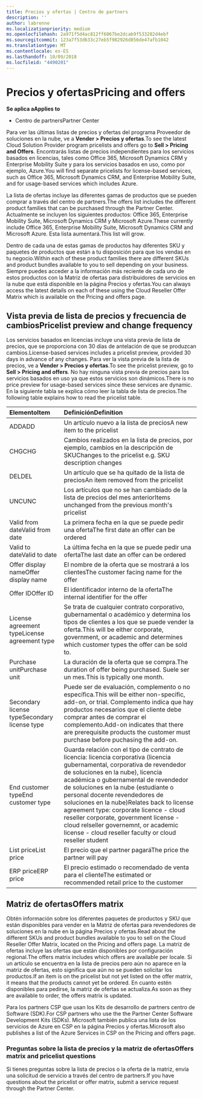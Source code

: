 ```yaml
---
title: Precios y ofertas | Centro de partners
description: ''
author: labrenne
ms.localizationpriority: medium
ms.openlocfilehash: 2a971f5d4ac812ff6067be2dcab9f533282d4ebf
ms.sourcegitcommit: 123a7f53d633c27eb5f982926d856de47afb1042
ms.translationtype: MT
ms.contentlocale: es-ES
ms.lasthandoff: 10/09/2018
ms.locfileid: "4490201"
---
```

# <a name="pricing-and-offers"></a><span data-ttu-id="54d09-102">Precios y ofertas</span><span class="sxs-lookup"><span data-stu-id="54d09-102">Pricing and offers</span></span>

**<span data-ttu-id="54d09-103">Se aplica a</span><span class="sxs-lookup"><span data-stu-id="54d09-103">Applies to</span></span>**

-  <span data-ttu-id="54d09-104">Centro de partners</span><span class="sxs-lookup"><span data-stu-id="54d09-104">Partner Center</span></span>

<span data-ttu-id="54d09-105">Para ver las últimas listas de precios y ofertas del programa Proveedor de soluciones en la nube, ve a **Vender > Precios y ofertas**.</span><span class="sxs-lookup"><span data-stu-id="54d09-105">To see the latest Cloud Solution Provider program pricelists and offers go to **Sell > Pricing and Offers**.</span></span> <span data-ttu-id="54d09-106">Encontrarás listas de precios independientes para los servicios basados en licencias, tales como Office 365, Microsoft Dynamics CRM y Enterprise Mobility Suite y para los servicios basados en uso, como por ejemplo, Azure.</span><span class="sxs-lookup"><span data-stu-id="54d09-106">You will find separate pricelists for license-based services, such as Office 365, Microsoft Dynamics CRM, and Enterprise Mobility Suite, and for usage-based services which includes Azure.</span></span> 

<span data-ttu-id="54d09-107">La lista de ofertas incluye las diferentes gamas de productos que se pueden comprar a través del centro de partners.</span><span class="sxs-lookup"><span data-stu-id="54d09-107">The offers list includes the different product families that can be purchased through the Partner Center.</span></span> <span data-ttu-id="54d09-108">Actualmente se incluyen los siguientes productos: Office 365, Enterprise Mobility Suite, Microsoft Dynamics CRM y Microsoft Azure.</span><span class="sxs-lookup"><span data-stu-id="54d09-108">These currently include Office 365, Enterprise Mobility Suite, Microsoft Dynamics CRM and Microsoft Azure.</span></span> <span data-ttu-id="54d09-109">Esta lista aumentará.</span><span class="sxs-lookup"><span data-stu-id="54d09-109">This list will grow.</span></span>

<span data-ttu-id="54d09-110">Dentro de cada una de estas gamas de productos hay diferentes SKU y paquetes de productos que están a tu disposición para que los vendas en tu negocio.</span><span class="sxs-lookup"><span data-stu-id="54d09-110">Within each of these product families there are different SKUs and product bundles available to you to sell depending on your business.</span></span> <span data-ttu-id="54d09-111">Siempre puedes acceder a la información más reciente de cada uno de estos productos con la Matriz de ofertas para distribuidores de servicios en la nube que está disponible en la página Precios y ofertas.</span><span class="sxs-lookup"><span data-stu-id="54d09-111">You can always access the latest details on each of these using the Cloud Reseller Offer Matrix which is available on the Pricing and offers page.</span></span>

## <a name="pricelist-preview-and-change-frequency"></a><span data-ttu-id="54d09-112">Vista previa de lista de precios y frecuencia de cambios</span><span class="sxs-lookup"><span data-stu-id="54d09-112">Pricelist preview and change frequency</span></span> 

<span data-ttu-id="54d09-113">Los servicios basados en licencias incluye una vista previa de lista de precios, que se proporciona con 30 días de antelación de que se produzcan cambios.</span><span class="sxs-lookup"><span data-stu-id="54d09-113">License-based services includes a pricelist preview, provided 30 days in advance of any changes.</span></span> <span data-ttu-id="54d09-114">Para ver la vista previa de la lista de precios, ve a **Vender > Precios y ofertas**.</span><span class="sxs-lookup"><span data-stu-id="54d09-114">To see the pricelist preview, go to **Sell > Pricing and offers**.</span></span> <span data-ttu-id="54d09-115">No hay ninguna vista previa de precios para los servicios basados en uso ya que estos servicios son dinámicos.</span><span class="sxs-lookup"><span data-stu-id="54d09-115">There is no price preview for usage-based services since these services are dynamic.</span></span> <span data-ttu-id="54d09-116">En la siguiente tabla se explica cómo leer la tabla de lista de precios.</span><span class="sxs-lookup"><span data-stu-id="54d09-116">The following table explains how to read the pricelist table.</span></span>

|**<span data-ttu-id="54d09-117">Elemento</span><span class="sxs-lookup"><span data-stu-id="54d09-117">Item</span></span>**        |**<span data-ttu-id="54d09-118">Definición</span><span class="sxs-lookup"><span data-stu-id="54d09-118">Definition</span></span>**      |
|:-----------   |:-----------   |
|<span data-ttu-id="54d09-119">ADD</span><span class="sxs-lookup"><span data-stu-id="54d09-119">ADD</span></span>   |<span data-ttu-id="54d09-120">Un artículo nuevo a la lista de precios</span><span class="sxs-lookup"><span data-stu-id="54d09-120">A new item to the pricelist</span></span>|
|<span data-ttu-id="54d09-121">CHG</span><span class="sxs-lookup"><span data-stu-id="54d09-121">CHG</span></span>   |<span data-ttu-id="54d09-122">Cambios realizados en la lista de precios, por ejemplo, cambios en la descripción de SKU</span><span class="sxs-lookup"><span data-stu-id="54d09-122">Changes to the pricelist e.g. SKU description changes</span></span>|
|<span data-ttu-id="54d09-123">DEL</span><span class="sxs-lookup"><span data-stu-id="54d09-123">DEL</span></span>   |<span data-ttu-id="54d09-124">Un artículo que se ha quitado de la lista de precios</span><span class="sxs-lookup"><span data-stu-id="54d09-124">An item removed from the pricelist</span></span>|
|<span data-ttu-id="54d09-125">UNC</span><span class="sxs-lookup"><span data-stu-id="54d09-125">UNC</span></span>   |<span data-ttu-id="54d09-126">Los artículos que no se han cambiado de la lista de precios del mes anterior</span><span class="sxs-lookup"><span data-stu-id="54d09-126">Items unchanged from the previous month's pricelist</span></span>   |
|<span data-ttu-id="54d09-127">Valid from date</span><span class="sxs-lookup"><span data-stu-id="54d09-127">Valid from date</span></span>   |<span data-ttu-id="54d09-128">La primera fecha en la que se puede pedir una oferta</span><span class="sxs-lookup"><span data-stu-id="54d09-128">The first date an offer can be ordered</span></span>    |
|<span data-ttu-id="54d09-129">Valid to date</span><span class="sxs-lookup"><span data-stu-id="54d09-129">Valid to date</span></span>   |<span data-ttu-id="54d09-130">La última fecha en la que se puede pedir una oferta</span><span class="sxs-lookup"><span data-stu-id="54d09-130">The last date an offer can be ordered</span></span>   |
|<span data-ttu-id="54d09-131">Offer display name</span><span class="sxs-lookup"><span data-stu-id="54d09-131">Offer display name</span></span>   |<span data-ttu-id="54d09-132">El nombre de la oferta que se mostrará a los clientes</span><span class="sxs-lookup"><span data-stu-id="54d09-132">The customer facing name for the offer</span></span>   |
|<span data-ttu-id="54d09-133">Offer ID</span><span class="sxs-lookup"><span data-stu-id="54d09-133">Offer ID</span></span>   |<span data-ttu-id="54d09-134">El identificador interno de la oferta</span><span class="sxs-lookup"><span data-stu-id="54d09-134">The internal identifier for the offer</span></span>   |
|<span data-ttu-id="54d09-135">License agreement type</span><span class="sxs-lookup"><span data-stu-id="54d09-135">License agreement type</span></span>   |<span data-ttu-id="54d09-136">Se trata de cualquier contrato corporativo, gubernamental o académico y determina los tipos de clientes a los que se puede vender la oferta.</span><span class="sxs-lookup"><span data-stu-id="54d09-136">This will be either corporate, government, or academic and determines which customer types the offer can be sold to.</span></span>|
|<span data-ttu-id="54d09-137">Purchase unit</span><span class="sxs-lookup"><span data-stu-id="54d09-137">Purchase unit</span></span>   |<span data-ttu-id="54d09-138">La duración de la oferta que se compra.</span><span class="sxs-lookup"><span data-stu-id="54d09-138">The duration of offer being purchased.</span></span> <span data-ttu-id="54d09-139">Suele ser un mes.</span><span class="sxs-lookup"><span data-stu-id="54d09-139">This is typically one month.</span></span>   |
|<span data-ttu-id="54d09-140">Secondary license type</span><span class="sxs-lookup"><span data-stu-id="54d09-140">Secondary license type</span></span>   |<span data-ttu-id="54d09-141">Puede ser de evaluación, complemento o no específica.</span><span class="sxs-lookup"><span data-stu-id="54d09-141">This will be either non-specific, add-on, or trial.</span></span> <span data-ttu-id="54d09-142">Complemento indica que hay productos necesarios que el cliente debe comprar antes de comprar el complemento.</span><span class="sxs-lookup"><span data-stu-id="54d09-142">Add-on indicates that there are prerequisite products the customer must purchase before puchasing the add-on.</span></span>|
|<span data-ttu-id="54d09-143">End customer type</span><span class="sxs-lookup"><span data-stu-id="54d09-143">End customer type</span></span>   |<span data-ttu-id="54d09-144">Guarda relación con el tipo de contrato de licencia: licencia corporativa (licencia gubernamental, corporativa de revendedor de soluciones en la nube), licencia académica o gubernamental de revendedor de soluciones en la nube (estudiante o personal docente revendedores de soluciones en la nube)</span><span class="sxs-lookup"><span data-stu-id="54d09-144">Relates back to license agreement type: corporate licence - cloud reseller corporate, government license - cloud relseller governemnt, or academic license - cloud reseller faculty or cloud reseller student</span></span>   |
|<span data-ttu-id="54d09-145">List price</span><span class="sxs-lookup"><span data-stu-id="54d09-145">List price</span></span>   |<span data-ttu-id="54d09-146">El precio que el partner pagará</span><span class="sxs-lookup"><span data-stu-id="54d09-146">The price the partner will pay</span></span>   |
|<span data-ttu-id="54d09-147">ERP price</span><span class="sxs-lookup"><span data-stu-id="54d09-147">ERP price</span></span>   |<span data-ttu-id="54d09-148">El precio estimado o recomendado de venta para el cliente</span><span class="sxs-lookup"><span data-stu-id="54d09-148">The estimated or recommended retail price to the customer</span></span>   |

## <a name="offers-matrix"></a><span data-ttu-id="54d09-149">Matriz de ofertas</span><span class="sxs-lookup"><span data-stu-id="54d09-149">Offers matrix</span></span>

<span data-ttu-id="54d09-150">Obtén información sobre los diferentes paquetes de productos y SKU que están disponibles para vender en la Matriz de ofertas para revendedores de soluciones en la nube en la página Precios y ofertas.</span><span class="sxs-lookup"><span data-stu-id="54d09-150">Read about the different SKUs and product bundles available to you to sell on the Cloud Reseller Offer Matrix, located on the Pricing and offers page.</span></span> <span data-ttu-id="54d09-151">La matriz de ofertas incluye las ofertas que están disponibles por configuración regional.</span><span class="sxs-lookup"><span data-stu-id="54d09-151">The offers matrix includes which offers are available per locale.</span></span> <span data-ttu-id="54d09-152">Si un artículo se encuentra en la lista de precios pero aún no aparece en la matriz de ofertas, esto significa que aún no se pueden solicitar los productos.</span><span class="sxs-lookup"><span data-stu-id="54d09-152">If an item is on the pricelist but not yet listed on the offer matrix, it means that the products cannot yet be ordered.</span></span> <span data-ttu-id="54d09-153">En cuanto estén disponibles para pedirse, la matriz de ofertas se actualiza.</span><span class="sxs-lookup"><span data-stu-id="54d09-153">As soon as they are available to order, the offers matrix is updated.</span></span>

<span data-ttu-id="54d09-154">Para los partners CSP que usan los Kits de desarrollo de partners centro de Software (SDK).</span><span class="sxs-lookup"><span data-stu-id="54d09-154">For CSP partners who use the the Partner Center Software Development Kits (SDKs).</span></span> <span data-ttu-id="54d09-155">Microsoft también publica una lista de los servicios de Azure en CSP en la página Precios y ofertas.</span><span class="sxs-lookup"><span data-stu-id="54d09-155">Microsoft also publishes a list of the Azure Services in CSP on the Pricing and offers page.</span></span>

### <a name="offers-matrix-and-pricelist-questions"></a><span data-ttu-id="54d09-156">Preguntas sobre la lista de precios y la matriz de ofertas</span><span class="sxs-lookup"><span data-stu-id="54d09-156">Offers matrix and pricelist questions</span></span>

<span data-ttu-id="54d09-157">Si tienes preguntas sobre la lista de precios o la oferta de la matriz, envía una solicitud de servicio a través del centro de partners.</span><span class="sxs-lookup"><span data-stu-id="54d09-157">If you have questions about the pricelist or offer matrix, submit a service request through the Partner Center.</span></span>
